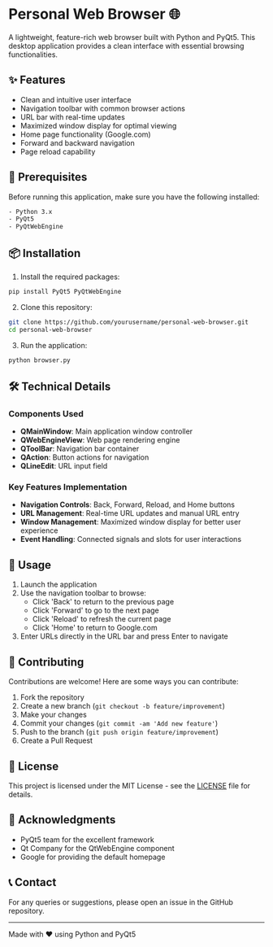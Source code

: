 # Personal Web Browser 🌐

A lightweight, feature-rich web browser built with Python and PyQt5. This desktop application provides a clean interface with essential browsing functionalities.

## ✨ Features

- Clean and intuitive user interface
- Navigation toolbar with common browser actions
- URL bar with real-time updates
- Maximized window display for optimal viewing
- Home page functionality (Google.com)
- Forward and backward navigation
- Page reload capability

## 🔧 Prerequisites

Before running this application, make sure you have the following installed:

```bash
- Python 3.x
- PyQt5
- PyQtWebEngine
```

## 📦 Installation

1. Install the required packages:

```bash
pip install PyQt5 PyQtWebEngine
```

2. Clone this repository:

```bash
git clone https://github.com/yourusername/personal-web-browser.git
cd personal-web-browser
```

3. Run the application:

```bash
python browser.py
```

## 🛠️ Technical Details

### Components Used

- **QMainWindow**: Main application window controller
- **QWebEngineView**: Web page rendering engine
- **QToolBar**: Navigation bar container
- **QAction**: Button actions for navigation
- **QLineEdit**: URL input field

### Key Features Implementation

- **Navigation Controls**: Back, Forward, Reload, and Home buttons
- **URL Management**: Real-time URL updates and manual URL entry
- **Window Management**: Maximized window display for better user experience
- **Event Handling**: Connected signals and slots for user interactions

## 🌟 Usage

1. Launch the application
2. Use the navigation toolbar to browse:
   - Click 'Back' to return to the previous page
   - Click 'Forward' to go to the next page
   - Click 'Reload' to refresh the current page
   - Click 'Home' to return to Google.com
3. Enter URLs directly in the URL bar and press Enter to navigate

## 🤝 Contributing

Contributions are welcome! Here are some ways you can contribute:

1. Fork the repository
2. Create a new branch (`git checkout -b feature/improvement`)
3. Make your changes
4. Commit your changes (`git commit -am 'Add new feature'`)
5. Push to the branch (`git push origin feature/improvement`)
6. Create a Pull Request

## 📝 License

This project is licensed under the MIT License - see the [LICENSE](LICENSE) file for details.

## 🙏 Acknowledgments

- PyQt5 team for the excellent framework
- Qt Company for the QtWebEngine component
- Google for providing the default homepage

## 📞 Contact

For any queries or suggestions, please open an issue in the GitHub repository.

---
Made with ❤️ using Python and PyQt5
